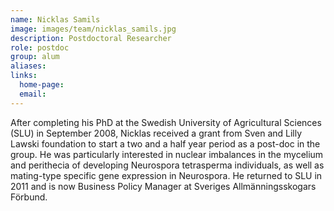 ```yaml
---
name: Nicklas Samils
image: images/team/nicklas_samils.jpg
description: Postdoctoral Researcher
role: postdoc
group: alum
aliases:
links:
  home-page:
  email: 
---
```


After completing his PhD at the Swedish University of Agricultural Sciences (SLU) in September 2008, Nicklas received a grant from Sven and Lilly Lawski foundation to start a two and a half year period as a post-doc in the group. He was particularly interested in nuclear imbalances in the mycelium and perithecia of developing Neurospora tetrasperma individuals, as well as mating-type specific gene expression in Neurospora. He returned to SLU in 2011 and is now Business Policy Manager at Sveriges Allmänningsskogars Förbund.